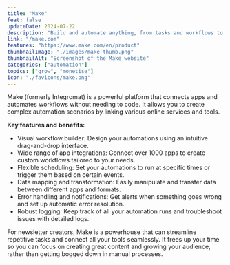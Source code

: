 ```yaml
---
title: "Make"
feat: false
updateDate: 2024-07-22
description: "Build and automate anything, from tasks and workflows to apps and systems."
link: "/make.com"
features: "https://www.make.com/en/product"
thumbnailImage: "./images/make-thumb.png"
thumbnailAlt: "Screenshot of the Make website"
categories: ["automation"]
topics: ["grow", "monetise"]
icon: "./favicons/make.png"
---
```


Make (formerly Integromat) is a powerful platform that connects apps and automates workflows without needing to code. It allows you to create complex automation scenarios by linking various online services and tools.

<b>Key features and benefits:</b>

- Visual workflow builder: Design your automations using an intuitive drag-and-drop interface.
- Wide range of app integrations: Connect over 1000 apps to create custom workflows tailored to your needs.
- Flexible scheduling: Set your automations to run at specific times or trigger them based on certain events.
- Data mapping and transformation: Easily manipulate and transfer data between different apps and formats.
- Error handling and notifications: Get alerts when something goes wrong and set up automatic error resolution.
- Robust logging: Keep track of all your automation runs and troubleshoot issues with detailed logs.

For newsletter creators, Make is a powerhouse that can streamline repetitive tasks and connect all your tools seamlessly. It frees up your time so you can focus on creating great content and growing your audience, rather than getting bogged down in manual processes.
